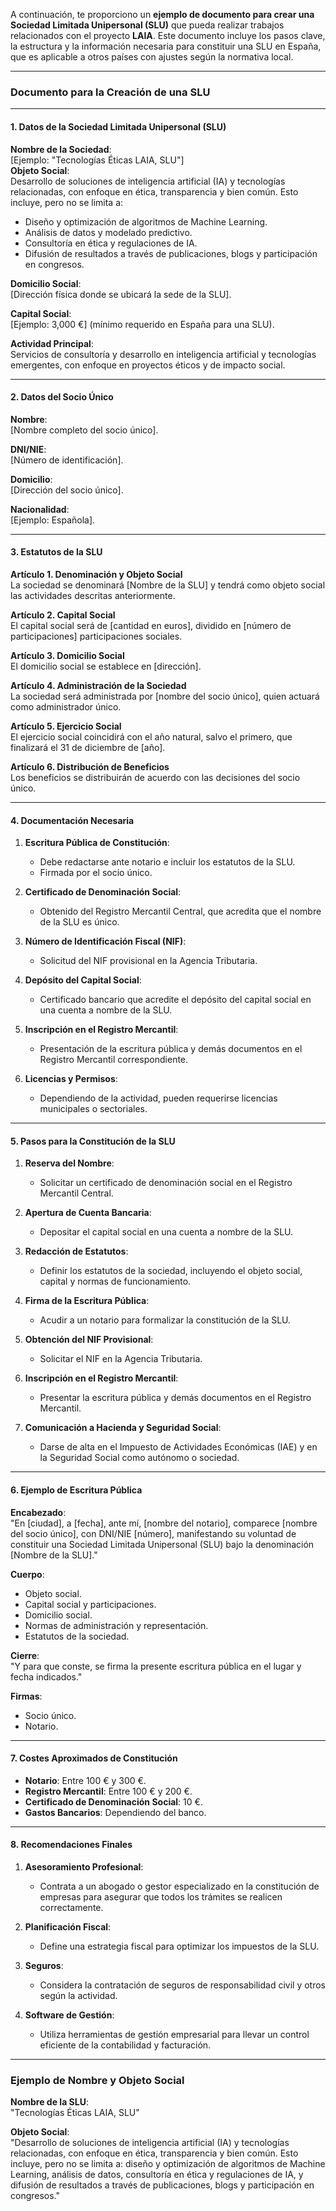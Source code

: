 A continuación, te proporciono un **ejemplo de documento para crear una Sociedad Limitada Unipersonal (SLU)** que pueda realizar trabajos relacionados con el proyecto **LAIA**. Este documento incluye los pasos clave, la estructura y la información necesaria para constituir una SLU en España, que es aplicable a otros países con ajustes según la normativa local.

---

### **Documento para la Creación de una SLU**

---

#### **1. Datos de la Sociedad Limitada Unipersonal (SLU)**

**Nombre de la Sociedad**:  
[Ejemplo: "Tecnologías Éticas LAIA, SLU"]  
**Objeto Social**:  
Desarrollo de soluciones de inteligencia artificial (IA) y tecnologías relacionadas, con enfoque en ética, transparencia y bien común. Esto incluye, pero no se limita a:  
- Diseño y optimización de algoritmos de Machine Learning.  
- Análisis de datos y modelado predictivo.  
- Consultoría en ética y regulaciones de IA.  
- Difusión de resultados a través de publicaciones, blogs y participación en congresos.  

**Domicilio Social**:  
[Dirección física donde se ubicará la sede de la SLU].  

**Capital Social**:  
[Ejemplo: 3,000 €] (mínimo requerido en España para una SLU).  

**Actividad Principal**:  
Servicios de consultoría y desarrollo en inteligencia artificial y tecnologías emergentes, con enfoque en proyectos éticos y de impacto social.  

---

#### **2. Datos del Socio Único**

**Nombre**:  
[Nombre completo del socio único].  

**DNI/NIE**:  
[Número de identificación].  

**Domicilio**:  
[Dirección del socio único].  

**Nacionalidad**:  
[Ejemplo: Española].  

---

#### **3. Estatutos de la SLU**

**Artículo 1. Denominación y Objeto Social**  
La sociedad se denominará [Nombre de la SLU] y tendrá como objeto social las actividades descritas anteriormente.  

**Artículo 2. Capital Social**  
El capital social será de [cantidad en euros], dividido en [número de participaciones] participaciones sociales.  

**Artículo 3. Domicilio Social**  
El domicilio social se establece en [dirección].  

**Artículo 4. Administración de la Sociedad**  
La sociedad será administrada por [nombre del socio único], quien actuará como administrador único.  

**Artículo 5. Ejercicio Social**  
El ejercicio social coincidirá con el año natural, salvo el primero, que finalizará el 31 de diciembre de [año].  

**Artículo 6. Distribución de Beneficios**  
Los beneficios se distribuirán de acuerdo con las decisiones del socio único.  

---

#### **4. Documentación Necesaria**

1. **Escritura Pública de Constitución**:  
   - Debe redactarse ante notario e incluir los estatutos de la SLU.  
   - Firmada por el socio único.  

2. **Certificado de Denominación Social**:  
   - Obtenido del Registro Mercantil Central, que acredita que el nombre de la SLU es único.  

3. **Número de Identificación Fiscal (NIF)**:  
   - Solicitud del NIF provisional en la Agencia Tributaria.  

4. **Depósito del Capital Social**:  
   - Certificado bancario que acredite el depósito del capital social en una cuenta a nombre de la SLU.  

5. **Inscripción en el Registro Mercantil**:  
   - Presentación de la escritura pública y demás documentos en el Registro Mercantil correspondiente.  

6. **Licencias y Permisos**:  
   - Dependiendo de la actividad, pueden requerirse licencias municipales o sectoriales.  

---

#### **5. Pasos para la Constitución de la SLU**

1. **Reserva del Nombre**:  
   - Solicitar un certificado de denominación social en el Registro Mercantil Central.  

2. **Apertura de Cuenta Bancaria**:  
   - Depositar el capital social en una cuenta a nombre de la SLU.  

3. **Redacción de Estatutos**:  
   - Definir los estatutos de la sociedad, incluyendo el objeto social, capital y normas de funcionamiento.  

4. **Firma de la Escritura Pública**:  
   - Acudir a un notario para formalizar la constitución de la SLU.  

5. **Obtención del NIF Provisional**:  
   - Solicitar el NIF en la Agencia Tributaria.  

6. **Inscripción en el Registro Mercantil**:  
   - Presentar la escritura pública y demás documentos en el Registro Mercantil.  

7. **Comunicación a Hacienda y Seguridad Social**:  
   - Darse de alta en el Impuesto de Actividades Económicas (IAE) y en la Seguridad Social como autónomo o sociedad.  

---

#### **6. Ejemplo de Escritura Pública**

**Encabezado**:  
"En [ciudad], a [fecha], ante mí, [nombre del notario], comparece [nombre del socio único], con DNI/NIE [número], manifestando su voluntad de constituir una Sociedad Limitada Unipersonal (SLU) bajo la denominación [Nombre de la SLU]."  

**Cuerpo**:  
- Objeto social.  
- Capital social y participaciones.  
- Domicilio social.  
- Normas de administración y representación.  
- Estatutos de la sociedad.  

**Cierre**:  
"Y para que conste, se firma la presente escritura pública en el lugar y fecha indicados."  

**Firmas**:  
- Socio único.  
- Notario.  

---

#### **7. Costes Aproximados de Constitución**

- **Notario**: Entre 100 € y 300 €.  
- **Registro Mercantil**: Entre 100 € y 200 €.  
- **Certificado de Denominación Social**: 10 €.  
- **Gastos Bancarios**: Dependiendo del banco.  

---

#### **8. Recomendaciones Finales**

1. **Asesoramiento Profesional**:  
   - Contrata a un abogado o gestor especializado en la constitución de empresas para asegurar que todos los trámites se realicen correctamente.  

2. **Planificación Fiscal**:  
   - Define una estrategia fiscal para optimizar los impuestos de la SLU.  

3. **Seguros**:  
   - Considera la contratación de seguros de responsabilidad civil y otros según la actividad.  

4. **Software de Gestión**:  
   - Utiliza herramientas de gestión empresarial para llevar un control eficiente de la contabilidad y facturación.  

---

### **Ejemplo de Nombre y Objeto Social**

**Nombre de la SLU**:  
"Tecnologías Éticas LAIA, SLU"  

**Objeto Social**:  
"Desarrollo de soluciones de inteligencia artificial (IA) y tecnologías relacionadas, con enfoque en ética, transparencia y bien común. Esto incluye, pero no se limita a: diseño y optimización de algoritmos de Machine Learning, análisis de datos, consultoría en ética y regulaciones de IA, y difusión de resultados a través de publicaciones, blogs y participación en congresos."  

